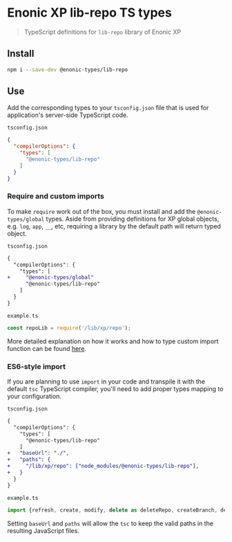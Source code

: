 # Enonic XP lib-repo TS types

> TypeScript definitions for `lib-repo` library of Enonic XP

## Install

```bash
npm i --save-dev @enonic-types/lib-repo
```

## Use

Add the corresponding types to your `tsconfig.json` file that is used for application's server-side TypeScript code.

`tsconfig.json`

```json
{
  "compilerOptions": {
    "types": [
      "@enonic-types/lib-repo"
    ]
  }
}
```

### Require and custom imports

To make `require` work out of the box, you must install and add the `@enonic-types/global` types. Aside from providing definitions for XP
global objects, e.g. `log`, `app`, `__`, etc, requiring a library by the default path will return typed object.

`tsconfig.json`

```diff
{
  "compilerOptions": {
    "types": [
+     "@enonic-types/global"
      "@enonic-types/lib-repo"
    ]
  }
}
```

`example.ts`

```ts
const repoLib = require('/lib/xp/repo');
```

More detailed explanation on how it works and how to type custom import function can be
found [here](https://developer.enonic.com/docs/xp/stable/api).

### ES6-style import

If you are planning to use `import` in your code and transpile it with the default `tsc` TypeScript compiler, you'll need to add proper
types mapping to your configuration.

`tsconfig.json`

```diff
{
  "compilerOptions": {
    "types": [
      "@enonic-types/lib-repo"
    ]
+   "baseUrl": "./",
+   "paths": {
+     "/lib/xp/repo": ["node_modules/@enonic-types/lib-repo"],
+   }
  }
}
```

`example.ts`

```ts
import {refresh, create, modify, delete as deleteRepo, createBranch, deleteBranch, modify, getBinary} from '/lib/xp/repo';
```

Setting `baseUrl` and `paths` will allow the `tsc` to keep the valid paths in the resulting JavaScript files.
